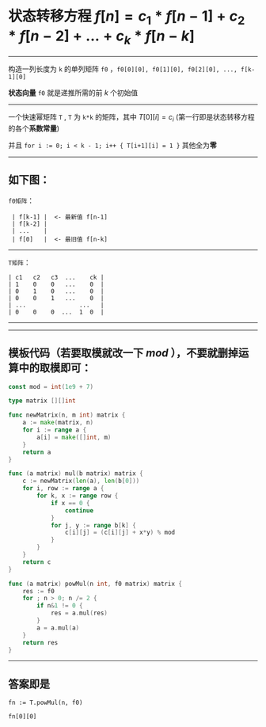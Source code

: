 # 状态转移方程 $f[n] = c_1 * f[n-1] + c_2 * f[n-2] + ... + c_k * f[n-k]$

---

构造一列长度为 `k` 的单列矩阵 `f0` ，`f0[0][0], f0[1][0], f0[2][0], ..., f[k-1][0]`

**状态向量** `f0` 就是递推所需的前 $k$ 个初始值

---
一个快速幂矩阵 `T` , `T` 为 `k*k` 的矩阵，其中 $T[0][i] = c_i$ (第一行即是状态转移方程的各个**系数常量**)

并且 `for i := 0; i < k - 1; i++ { T[i+1][i] = 1 }` 其他全为**零**

---
## 如下图：

`f0矩阵`：

     | f[k-1] |  <- 最新值 f[n-1]
     | f[k-2] |
     | ...    |
     | f[0]   |  <- 最旧值 f[n-k]

---

`T矩阵`：

    | c1   c2   c3  ...    ck |
    | 1    0    0   ...    0  |
    | 0    1    0   ...    0  |
    | 0    0    1   ...    0  |
    | ...               ...   |
    | 0    0    0  ...  1  0  |

---
---
## 模板代码（若要取模就改一下 $mod$ ），不要就删掉运算中的取模即可：
``` Go
const mod = int(1e9 + 7)

type matrix [][]int

func newMatrix(n, m int) matrix {
	a := make(matrix, n)
	for i := range a {
		a[i] = make([]int, m)
	}
	return a
}

func (a matrix) mul(b matrix) matrix {
	c := newMatrix(len(a), len(b[0]))
	for i, row := range a {
		for k, x := range row {
			if x == 0 {
				continue
			}
			for j, y := range b[k] {
				c[i][j] = (c[i][j] + x*y) % mod
			}
		}
	}
	return c
}

func (a matrix) powMul(n int, f0 matrix) matrix {
	res := f0
	for ; n > 0; n /= 2 {
		if n&1 != 0 {
			res = a.mul(res)
		}
		a = a.mul(a)
	}
	return res
}
```
---

## 答案即是
`fn := T.powMul(n, f0)`

`fn[0][0]`
